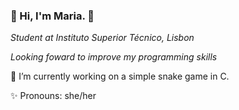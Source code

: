 ### 🌸 Hi, I'm Maria. 🌸

*Student at Instituto Superior Técnico, Lisbon*

*Looking foward to improve my programming skills*

🌱 I’m currently working on a simple snake game in C.

✨ Pronouns: she/her



<!--
**iamfatima/iamfatima** is a ✨ _special_ ✨ repository because its `README.md` (this file) appears on your GitHub profile.

Here are some ideas to get you started:

- 🔭 I’m currently working on ...
- 🌱 I’m currently learning ...
- 👯 I’m looking to collaborate on ...
- 🤔 I’m looking for help with ...
- 💬 Ask me about ...
- 📫 How to reach me: ...
- 😄 Pronouns: ...
- ⚡ Fun fact: ...
-->
